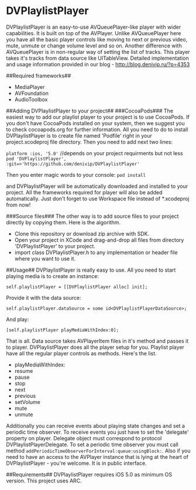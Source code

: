 DVPlaylistPlayer
================

DVPlaylistPlayer is an easy-to-use AVQueuePlayer-like player with wider capabilities. It is built on top of the AVPlayer. 
Unlike AVQueuePlayer here you have all the basic player controls like moving to next or previous video, mute, unmute or 
change volume level and so on. Another difference with AVQueuePlayer is in non-regular way of setting the list of tracks. 
This player takes it's tracks from data source like UITableView.
Detailed implementation and usage information provided in our blog - http://blog.denivip.ru/?p=4353

##Required frameworks##
 - MediaPlayer
 - AVFoundation
 - AudioToolbox

##Adding DVPlaylistPlayer to your project##
###CocoaPods###
The easiest way to add our playlist player to your project is to use CocoaPods.
If you don't have CocoaPods installed on your system, then we suggest you to check cocoapods.org for further information.
All you need to do to install DVPlaylistPlayer is to create file named 'Podfile' right in your project.xcodeproj file 
directory. Then you need to add next two lines:

`platform :ios, '5.0'` //depends on your project requirments but not less
`pod 'DVPlaylistPlayer', :git=>'https://github.com/denivip/DVPlaylistPlayer'`

Then you enter magic words to your console:
`pod install`

and DVPlaylistPlayer will be automatically downloaded and installed to your project. All the frameworks required for 
player will also be added automatically.
Just don't forget to use Workspace file instead of *.xcodeproj from now!

###Source files###
The other way is to add source files to your project directly by copying them. Here is the algorithm.
 - Clone this repository or download zip archive with SDK.
 - Open your project in XCode and drag-and-drop all files from directory 'DVPlaylistPlayer' to your project.
 - import class DVPlaylistPlayer.h to any implementation or header file where you want to use it.
 
##Usage##
DVPlaylistPlayer is really easy to use. All you need to start playing media is to create an instance:

`self.playlistPlayer = [[DVPlaylistPlayer alloc] init];`

Provide it with the data source:

`self.playlistPlayer.dataSource = some id<DVPlaylistPlayerDataSource>;`

And play:

`[self.playlistPlayer playMediaWithIndex:0];`

That is all. Data source takes AVPlayerItem files in it's method and passes it to player. DVPlaylistPlayer does all the
player setup for you.
Playlist player have all the regular player controls as methods. Here's the list.
 - playMediaWithIndex:
 - resume
 - pause
 - stop
 - next
 - previous
 - setVolume
 - mute
 - unmute
 
Additionally you can receive events about playing state changes and set a periodic time observer. To receive events you 
just have to set the 'delegate' property on player. Delegate object must correspond to protocol DVPlaylistPlayerDelegate. To set a
periodic time observer you must call method `addPeriodicTimeObserverForInterval:queue:usingBlock:`. 
Also if you need to have an access to the AVPlayer instance that is lying at the heart of DVPlaylistPlayer - you're 
welcome. It is in public interface.

##Requirements##
DVPlaylistPlayer requires iOS 5.0 as minimum OS version.
This project uses ARC.
